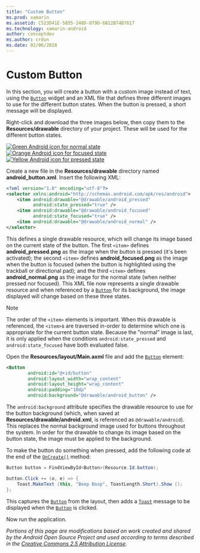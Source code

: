 ```yaml
---
title: "Custom Button"
ms.prod: xamarin
ms.assetid: C523D41E-5855-248D-079D-6B12B74B7617
ms.technology: xamarin-android
author: conceptdev
ms.author: crdun
ms.date: 02/06/2018
---
```


# Custom Button

In this section, you will create a button with a custom image instead
of text, using the [`Button`](xref:Android.Widget.Button) widget 
and an XML file that defines three different images to use for the
different button states. When the button is pressed, a short message
will be displayed.

Right-click and download the three images below, then copy them to
the **Resources/drawable** directory of your project. These will be
used for the different button states.

 [![Green Android icon for normal state](custom-button-images/android-normal.png)](custom-button-images/android-normal.png#lightbox)
 [![Orange Android icon for focused state](custom-button-images/android-focused.png)](custom-button-images/android-focused.png#lightbox)
 [![Yellow Android icon for pressed state](custom-button-images/android-pressed.png)](custom-button-images/android-pressed.png#lightbox)

Create a new file in the **Resources/drawable** directory named
**android_button.xml**. Insert the following XML:

```xml
<?xml version="1.0" encoding="utf-8"?>
<selector xmlns:android="http://schemas.android.com/apk/res/android">
    <item android:drawable="@drawable/android_pressed"
          android:state_pressed="true" />
    <item android:drawable="@drawable/android_focused"
          android:state_focused="true" />
    <item android:drawable="@drawable/android_normal" />
</selector>
```

This defines a single drawable resource, which will change its
image based on the current state of the button. The first `<item>`
defines **android_pressed.png** as the image when the button is
pressed (it's been activated); the second `<item>` defines
**android_focused.png** as the image when the button is focused (when
the button is highlighted using the trackball or directional pad);
and the third `<item>` defines **android_normal.png** as the image
for the normal state (when neither pressed nor focused). This XML
file now represents a single drawable resource and when referenced
by a [`Button`](xref:Android.Widget.Button)
for its background, the image displayed will change based on these
three states.

> [!NOTE]
> The order of the `<item>` elements is important. When
> this drawable is referenced, the `<item>`s are traversed in-order
> to determine which one is appropriate for the current button state.
> Because the "normal" image is last, it is only applied
> when the conditions `android:state_pressed` and
> `android:state_focused` have both evaluated false.

Open the **Resources/layout/Main.axml** file and add the
[`Button`](xref:Android.Widget.Button) element:

```xml
<Button
        android:id="@+id/button"
        android:layout_width="wrap_content"
        android:layout_height="wrap_content"
        android:padding="10dp"
        android:background="@drawable/android_button" />
```

The `android:background` attribute specifies the drawable resource
to use for the button background (which, when saved at
**Resources/drawable/android.xml**, is referenced as
`@drawable/android`). This replaces the normal background image
used for buttons throughout the system. In order for the drawable
to change its image based on the button state, the image must be
applied to the background.

To make the button do something when pressed, add the following
code at the end of the
[`OnCreate()`](xref:Android.App.Activity.OnCreate*)
method:

```csharp
Button button = FindViewById<Button>(Resource.Id.button);

button.Click += (o, e) => {
    Toast.MakeText (this, "Beep Boop", ToastLength.Short).Show ();
};
```

This captures the [`Button`](xref:Android.Widget.Button)
from the layout, then adds a [`Toast`](xref:Android.Widget.Toast)
message to be displayed when the [`Button`](xref:Android.Widget.Button)
is clicked.

Now run the application.

*Portions of this page are modifications based on work created and
shared by the Android Open Source Project and used according to
terms described in the*
[*Creative Commons 2.5 Attribution License*](http://creativecommons.org/licenses/by/2.5/).
